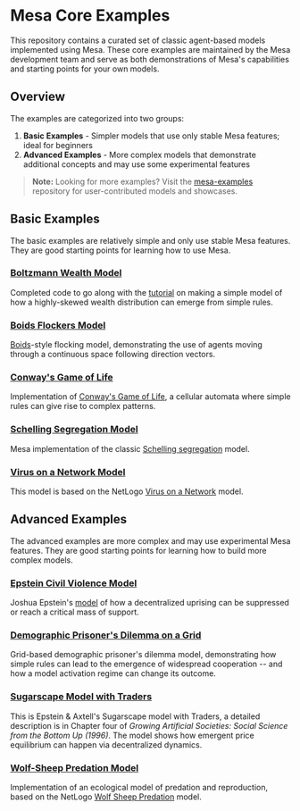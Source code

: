 # Mesa Core Examples
This repository contains a curated set of classic agent-based models implemented using Mesa. These core examples are maintained by the Mesa development team and serve as both demonstrations of Mesa's capabilities and starting points for your own models.

## Overview
The examples are categorized into two groups:
1. **Basic Examples** - Simpler models that use only stable Mesa features; ideal for beginners
2. **Advanced Examples** - More complex models that demonstrate additional concepts and may use some experimental features

> **Note:** Looking for more examples? Visit the [mesa-examples](https://mesa.readthedocs.io/latest/examples.html) repository for user-contributed models and showcases.

## Basic Examples
The basic examples are relatively simple and only use stable Mesa features. They are good starting points for learning how to use Mesa.

### [Boltzmann Wealth Model](examples/basic/boltzmann_wealth_model)
Completed code to go along with the [tutorial](https://mesa.readthedocs.io/latest/tutorials/0_first_model.html) on making a simple model of how a highly-skewed wealth distribution can emerge from simple rules.

### [Boids Flockers Model](examples/basic/boid_flockers)
[Boids](https://en.wikipedia.org/wiki/Boids)-style flocking model, demonstrating the use of agents moving through a continuous space following direction vectors.

### [Conway's Game of Life](examples/basic/conways_game_of_life)
Implementation of [Conway's Game of Life](https://en.wikipedia.org/wiki/Conway%27s_Game_of_Life), a cellular automata where simple rules can give rise to complex patterns.

### [Schelling Segregation Model](examples/basic/schelling)
Mesa implementation of the classic [Schelling segregation](http://nifty.stanford.edu/2014/mccown-schelling-model-segregation/) model.

### [Virus on a Network Model](examples/basic/virus_on_network)
This model is based on the NetLogo [Virus on a Network](https://ccl.northwestern.edu/netlogo/models/VirusonaNetwork) model.

## Advanced Examples
The advanced examples are more complex and may use experimental Mesa features. They are good starting points for learning how to build more complex models.

### [Epstein Civil Violence Model](examples/advanced/epstein_civil_violence)
Joshua Epstein's [model](https://www.pnas.org/doi/10.1073/pnas.092080199) of how a decentralized uprising can be suppressed or reach a critical mass of support.

### [Demographic Prisoner's Dilemma on a Grid](examples/advanced/pd_grid)
Grid-based demographic prisoner's dilemma model, demonstrating how simple rules can lead to the emergence of widespread cooperation -- and how a model activation regime can change its outcome.

### [Sugarscape Model with Traders](examples/advanced/sugarscape_g1mt)
This is Epstein & Axtell's Sugarscape model with Traders, a detailed description is in Chapter four of *Growing Artificial Societies: Social Science from the Bottom Up (1996)*. The model shows how emergent price equilibrium can happen via decentralized dynamics.

### [Wolf-Sheep Predation Model](examples/advanced/wolf_sheep)
Implementation of an ecological model of predation and reproduction, based on the NetLogo [Wolf Sheep Predation](http://ccl.northwestern.edu/netlogo/models/WolfSheepPredation) model.
